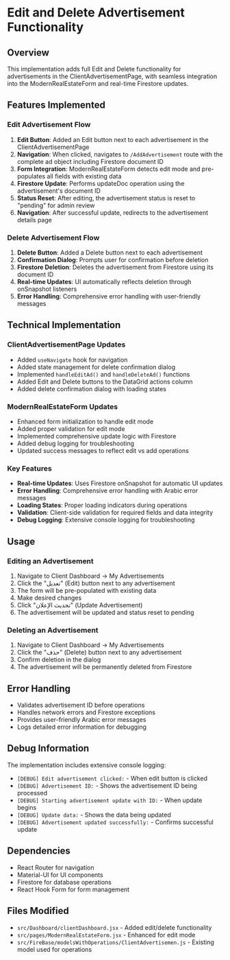 # Edit and Delete Advertisement Functionality

## Overview
This implementation adds full Edit and Delete functionality for advertisements in the ClientAdvertisementPage, with seamless integration into the ModernRealEstateForm and real-time Firestore updates.

## Features Implemented

### Edit Advertisement Flow
1. **Edit Button**: Added an Edit button next to each advertisement in the ClientAdvertisementPage
2. **Navigation**: When clicked, navigates to `/AddAdvertisement` route with the complete ad object including Firestore document ID
3. **Form Integration**: ModernRealEstateForm detects edit mode and pre-populates all fields with existing data
4. **Firestore Update**: Performs updateDoc operation using the advertisement's document ID
5. **Status Reset**: After editing, the advertisement status is reset to "pending" for admin review
6. **Navigation**: After successful update, redirects to the advertisement details page

### Delete Advertisement Flow
1. **Delete Button**: Added a Delete button next to each advertisement
2. **Confirmation Dialog**: Prompts user for confirmation before deletion
3. **Firestore Deletion**: Deletes the advertisement from Firestore using its document ID
4. **Real-time Updates**: UI automatically reflects deletion through onSnapshot listeners
5. **Error Handling**: Comprehensive error handling with user-friendly messages

## Technical Implementation

### ClientAdvertisementPage Updates
- Added `useNavigate` hook for navigation
- Added state management for delete confirmation dialog
- Implemented `handleEditAd()` and `handleDeleteAd()` functions
- Added Edit and Delete buttons to the DataGrid actions column
- Added delete confirmation dialog with loading states

### ModernRealEstateForm Updates
- Enhanced form initialization to handle edit mode
- Added proper validation for edit mode
- Implemented comprehensive update logic with Firestore
- Added debug logging for troubleshooting
- Updated success messages to reflect edit vs add operations

### Key Features
- **Real-time Updates**: Uses Firestore onSnapshot for automatic UI updates
- **Error Handling**: Comprehensive error handling with Arabic error messages
- **Loading States**: Proper loading indicators during operations
- **Validation**: Client-side validation for required fields and data integrity
- **Debug Logging**: Extensive console logging for troubleshooting

## Usage

### Editing an Advertisement
1. Navigate to Client Dashboard → My Advertisements
2. Click the "تعديل" (Edit) button next to any advertisement
3. The form will be pre-populated with existing data
4. Make desired changes
5. Click "تحديث الإعلان" (Update Advertisement)
6. The advertisement will be updated and status reset to pending

### Deleting an Advertisement
1. Navigate to Client Dashboard → My Advertisements
2. Click the "حذف" (Delete) button next to any advertisement
3. Confirm deletion in the dialog
4. The advertisement will be permanently deleted from Firestore

## Error Handling
- Validates advertisement ID before operations
- Handles network errors and Firestore exceptions
- Provides user-friendly Arabic error messages
- Logs detailed error information for debugging

## Debug Information
The implementation includes extensive console logging:
- `[DEBUG] Edit advertisement clicked:` - When edit button is clicked
- `[DEBUG] Advertisement ID:` - Shows the advertisement ID being processed
- `[DEBUG] Starting advertisement update with ID:` - When update begins
- `[DEBUG] Update data:` - Shows the data being updated
- `[DEBUG] Advertisement updated successfully:` - Confirms successful update

## Dependencies
- React Router for navigation
- Material-UI for UI components
- Firestore for database operations
- React Hook Form for form management

## Files Modified
- `src/Dashboard/clientDashboard.jsx` - Added edit/delete functionality
- `src/pages/ModernRealEstateForm.jsx` - Enhanced for edit mode
- `src/FireBase/modelsWithOperations/ClientAdvertisemen.js` - Existing model used for operations 